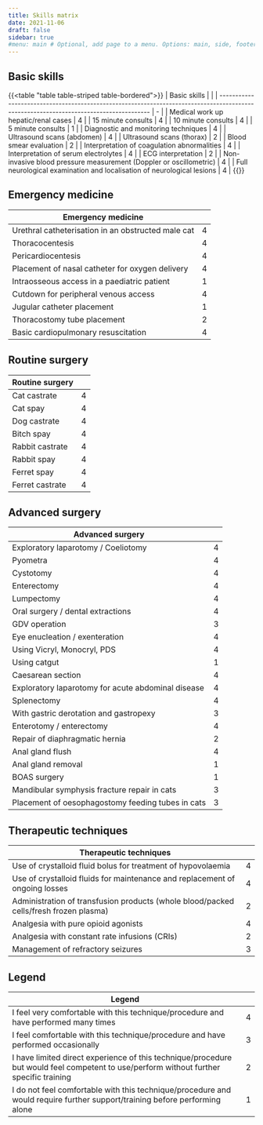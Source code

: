 ```yaml
---
title: Skills matrix
date: 2021-11-06
draft: false
sidebar: true
#menu: main # Optional, add page to a menu. Options: main, side, footer
---
```

## Basic skills
{{<table "table table-striped table-bordered">}}
| Basic skills                                                                                                                           |   |
| -------------------------------------------------------------------------------------------------------------------------------------- | - |
| Medical work up hepatic/renal cases                                                                                                    | 4 |
| 15 minute consults                                                                                                                     | 4 |
| 10 minute consults                                                                                                                     | 4 |
| 5 minute consults                                                                                                                      | 1 |
| Diagnostic and monitoring techniques                                                                                                   | 4 |
| Ultrasound scans (abdomen)                                                                                                             | 4 |
| Ultrasound scans (thorax)                                                                                                              | 2 |
| Blood smear evaluation                                                                                                                 | 2 |
| Interpretation of coagulation abnormalities                                                                                            | 4 |
| Interpretation of serum electrolytes                                                                                                   | 4 |
| ECG interpretation                                                                                                                     | 2 |
| Non-invasive blood pressure measurement (Doppler or oscillometric)                                                                     | 4 |
| Full neurological examination and localisation of neurological lesions                                                                 | 4 |
{{</table>}}

## Emergency medicine
| Emergency medicine                                                                                                                     |   |
| -------------------------------------------------------------------------------------------------------------------------------------- | - |
| Urethral catheterisation in an obstructed male cat                                                                                     | 4 |
| Thoracocentesis                                                                                                                        | 4 |
| Pericardiocentesis                                                                                                                     | 4 |
| Placement of nasal catheter for oxygen delivery                                                                                        | 4 |
| Intraosseous access in a paediatric patient                                                                                            | 1 |
| Cutdown for peripheral venous access                                                                                                   | 4 |
| Jugular catheter placement                                                                                                             | 1 |
| Thoracostomy tube placement                                                                                                            | 2 |
| Basic cardiopulmonary resuscitation                                                                                                    | 4 |

## Routine surgery
| Routine surgery                                                                                                                        |   |
| -------------------------------------------------------------------------------------------------------------------------------------- | - |
| Cat castrate                                                                                                                           | 4 |
| Cat spay                                                                                                                               | 4 |
| Dog castrate                                                                                                                           | 4 |
| Bitch spay                                                                                                                             | 4 |
| Rabbit castrate                                                                                                                        | 4 |
| Rabbit spay                                                                                                                            | 4 |
| Ferret spay                                                                                                                            | 4 |
| Ferret castrate                                                                                                                        | 4 |

## Advanced surgery
| Advanced surgery                                                                                                                       |   |
| -------------------------------------------------------------------------------------------------------------------------------------- | - |
| Exploratory laparotomy / Coeliotomy                                                                                                    | 4 |
| Pyometra                                                                                                                               | 4 |
| Cystotomy                                                                                                                              | 4 |
| Enterectomy                                                                                                                            | 4 |
| Lumpectomy                                                                                                                             | 4 |
| Oral surgery / dental extractions                                                                                                      | 4 |
| GDV operation                                                                                                                          | 3 |
| Eye enucleation  / exenteration                                                                                                        | 4 |
| Using Vicryl, Monocryl, PDS                                                                                                            | 4 |
| Using catgut                                                                                                                           | 1 |
| Caesarean section                                                                                                                      | 4 |
| Exploratory laparotomy for acute abdominal disease                                                                                     | 4 |
| Splenectomy                                                                                                                            | 4 |
| With gastric derotation and gastropexy                                                                                                 | 3 |
| Enterotomy / enterectomy                                                                                                               | 4 |
| Repair of diaphragmatic hernia                                                                                                         | 2 |
| Anal gland flush                                                                                                                       | 4 |
| Anal gland removal                                                                                                                     | 1 |
| BOAS surgery                                                                                                                           | 1 |
| Mandibular symphysis fracture repair in cats                                                                                           | 3 |
| Placement of oesophagostomy feeding tubes in cats                                                                                      | 3 |

## Therapeutic techniques
| Therapeutic techniques                                                                                                                 |   |
| -------------------------------------------------------------------------------------------------------------------------------------- | - |
| Use of crystalloid fluid bolus for treatment of hypovolaemia                                                                           | 4 |
| Use of crystalloid fluids for maintenance and replacement of ongoing losses                                                            | 4 |
| Administration of transfusion products (whole blood/packed cells/fresh frozen plasma)                                                  | 2 |
| Analgesia with pure opioid agonists                                                                                                    | 4 |
| Analgesia with constant rate infusions (CRIs)                                                                                          | 2 |
| Management of refractory seizures                                                                                                      | 3 |

## Legend
| Legend                                                                                                                                 |   |
| -------------------------------------------------------------------------------------------------------------------------------------- | - |
| I feel very comfortable with this technique/procedure and have performed many times                                                    | 4 |
| I feel comfortable with this technique/procedure and have performed occasionally                                                       | 3 |
| I have limited direct experience of this technique/procedure but would feel competent to use/perform without further specific training | 2 |
| I do not feel comfortable with this technique/procedure and would require further support/training before performing alone             | 1 |

